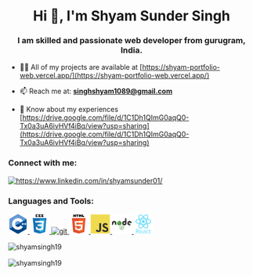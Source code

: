<h1 align="center">Hi 👋, I'm Shyam Sunder Singh</h1>
<h3 align="center">I am skilled and passionate web developer from gurugram, India.</h3>

- 👨‍💻 All of my projects are available at [https://shyam-portfolio-web.vercel.app/](https://shyam-portfolio-web.vercel.app/)

- 📫 Reach me at: **singhshyam1089@gmail.com**

- 📄 Know about my experiences [https://drive.google.com/file/d/1C1Dh1QImG0aqQ0-Tx0a3uA6ivHVf4iBq/view?usp=sharing](https://drive.google.com/file/d/1C1Dh1QImG0aqQ0-Tx0a3uA6ivHVf4iBq/view?usp=sharing)

<h3 align="left">Connect with me:</h3>
<p align="left">
<a href="https://linkedin.com/in/https://www.linkedin.com/in/shyamsunder01/" target="blank"><img align="center" src="https://raw.githubusercontent.com/rahuldkjain/github-profile-readme-generator/master/src/images/icons/Social/linked-in-alt.svg" alt="https://www.linkedin.com/in/shyamsunder01/" height="30" width="40" /></a>
</p>

<h3 align="left">Languages and Tools:</h3>
<p align="left"> <a href="https://www.w3schools.com/cpp/" target="_blank" rel="noreferrer"> <img src="https://raw.githubusercontent.com/devicons/devicon/master/icons/cplusplus/cplusplus-original.svg" alt="cplusplus" width="40" height="40"/> </a> <a href="https://www.w3schools.com/css/" target="_blank" rel="noreferrer"> <img src="https://raw.githubusercontent.com/devicons/devicon/master/icons/css3/css3-original-wordmark.svg" alt="css3" width="40" height="40"/> </a> <a href="https://git-scm.com/" target="_blank" rel="noreferrer"> <img src="https://www.vectorlogo.zone/logos/git-scm/git-scm-icon.svg" alt="git" width="40" height="40"/> </a> <a href="https://www.w3.org/html/" target="_blank" rel="noreferrer"> <img src="https://raw.githubusercontent.com/devicons/devicon/master/icons/html5/html5-original-wordmark.svg" alt="html5" width="40" height="40"/> </a> <a href="https://developer.mozilla.org/en-US/docs/Web/JavaScript" target="_blank" rel="noreferrer"> <img src="https://raw.githubusercontent.com/devicons/devicon/master/icons/javascript/javascript-original.svg" alt="javascript" width="40" height="40"/> </a> <a href="https://nodejs.org" target="_blank" rel="noreferrer"> <img src="https://raw.githubusercontent.com/devicons/devicon/master/icons/nodejs/nodejs-original-wordmark.svg" alt="nodejs" width="40" height="40"/> </a> <a href="https://reactjs.org/" target="_blank" rel="noreferrer"> <img src="https://raw.githubusercontent.com/devicons/devicon/master/icons/react/react-original-wordmark.svg" alt="react" width="40" height="40"/> </a> </p>

<p><img align="center" src="https://github-readme-stats.vercel.app/api/top-langs?username=shyamsingh19&show_icons=true&locale=en&layout=compact" alt="shyamsingh19" /></p>

<p><img align="center" src="https://github-readme-streak-stats.herokuapp.com/?user=shyamsingh19&" alt="shyamsingh19" /></p>
